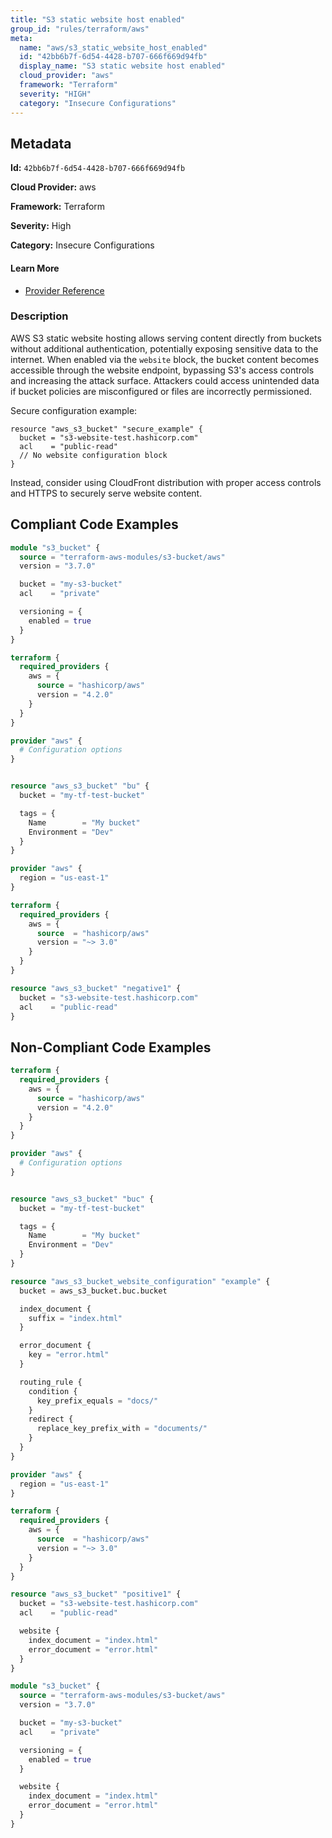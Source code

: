 ```yaml
---
title: "S3 static website host enabled"
group_id: "rules/terraform/aws"
meta:
  name: "aws/s3_static_website_host_enabled"
  id: "42bb6b7f-6d54-4428-b707-666f669d94fb"
  display_name: "S3 static website host enabled"
  cloud_provider: "aws"
  framework: "Terraform"
  severity: "HIGH"
  category: "Insecure Configurations"
---
```

## Metadata

**Id:** `42bb6b7f-6d54-4428-b707-666f669d94fb`

**Cloud Provider:** aws

**Framework:** Terraform

**Severity:** High

**Category:** Insecure Configurations

#### Learn More

 - [Provider Reference](https://registry.terraform.io/providers/hashicorp/aws/latest/docs/resources/s3_bucket#website)

### Description

 AWS S3 static website hosting allows serving content directly from buckets without additional authentication, potentially exposing sensitive data to the internet. When enabled via the `website` block, the bucket content becomes accessible through the website endpoint, bypassing S3's access controls and increasing the attack surface. Attackers could access unintended data if bucket policies are misconfigured or files are incorrectly permissioned.

Secure configuration example:
```
resource "aws_s3_bucket" "secure_example" {
  bucket = "s3-website-test.hashicorp.com"
  acl    = "public-read"
  // No website configuration block
}
```

Instead, consider using CloudFront distribution with proper access controls and HTTPS to securely serve website content.


## Compliant Code Examples
```tf
module "s3_bucket" {
  source = "terraform-aws-modules/s3-bucket/aws"
  version = "3.7.0"

  bucket = "my-s3-bucket"
  acl    = "private"

  versioning = {
    enabled = true
  }
}

```

```tf
terraform {
  required_providers {
    aws = {
      source = "hashicorp/aws"
      version = "4.2.0"
    }
  }
}

provider "aws" {
  # Configuration options
}


resource "aws_s3_bucket" "bu" {
  bucket = "my-tf-test-bucket"

  tags = {
    Name        = "My bucket"
    Environment = "Dev"
  }
}

```

```tf
provider "aws" {
  region = "us-east-1"
}

terraform {
  required_providers {
    aws = {
      source  = "hashicorp/aws"
      version = "~> 3.0"
    }
  }
}

resource "aws_s3_bucket" "negative1" {
  bucket = "s3-website-test.hashicorp.com"
  acl    = "public-read"
}

```
## Non-Compliant Code Examples
```tf
terraform {
  required_providers {
    aws = {
      source = "hashicorp/aws"
      version = "4.2.0"
    }
  }
}

provider "aws" {
  # Configuration options
}


resource "aws_s3_bucket" "buc" {
  bucket = "my-tf-test-bucket"

  tags = {
    Name        = "My bucket"
    Environment = "Dev"
  }
}

resource "aws_s3_bucket_website_configuration" "example" {
  bucket = aws_s3_bucket.buc.bucket

  index_document {
    suffix = "index.html"
  }

  error_document {
    key = "error.html"
  }

  routing_rule {
    condition {
      key_prefix_equals = "docs/"
    }
    redirect {
      replace_key_prefix_with = "documents/"
    }
  }
}

```

```tf
provider "aws" {
  region = "us-east-1"
}

terraform {
  required_providers {
    aws = {
      source  = "hashicorp/aws"
      version = "~> 3.0"
    }
  }
}

resource "aws_s3_bucket" "positive1" {
  bucket = "s3-website-test.hashicorp.com"
  acl    = "public-read"

  website {
    index_document = "index.html"
    error_document = "error.html"
  }
}

```

```tf
module "s3_bucket" {
  source = "terraform-aws-modules/s3-bucket/aws"
  version = "3.7.0"

  bucket = "my-s3-bucket"
  acl    = "private"

  versioning = {
    enabled = true
  }

  website {
    index_document = "index.html"
    error_document = "error.html"
  }
}

```